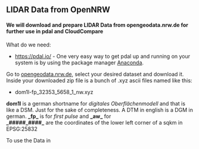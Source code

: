 ## LIDAR Data from OpenNRW

#### We will download and prepare LIDAR Data from opengeodata.nrw.de for further use in pdal and CloudCompare

What do we need:
- https://pdal.io/ - One very easy way to get pdal up and running on your system is by using the package manager [Anaconda](https://www.anaconda.com/).

Go to [opengeodata.nrw.de](https://www.opengeodata.nrw.de/produkte/geobasis/dom/dom1l/), select your desired dataset and download it. Inside  your downloaded zip file is a bunch of .xyz ascii files named like this:
- dom1l-fp_32353_5658_1_nw.xyz

__dom1l__ is a german shortname for  _digitales Oberflächenmodell_ and that is like a DSM. Just for the sake of completeness. A DTM in english is a DGM in german.
__\_fp\___ is for _first pulse_ and __\_aw\___ for  
__\_#####_####\___ are the coordinates of the lower left corner of a sqkm in EPSG:25832

To use the Data in 
<!--stackedit_data:
eyJoaXN0b3J5IjpbLTE5MjczNzc1MDgsMTM0OTI1NTgwNiwxNj
gyNzc3MjEyLC00NzkwMDk2MF19
-->